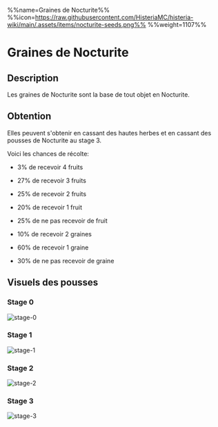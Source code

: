 %%name=Graines de Nocturite%%
%%icon=https://raw.githubusercontent.com/HisteriaMC/histeria-wiki/main/.assets/items/nocturite-seeds.png%%
%%weight=1107%%

# Graines de Nocturite

## Description

Les graines de Nocturite sont la base de tout objet en Nocturite.  

## Obtention

Elles peuvent s'obtenir en cassant des hautes herbes et en cassant des pousses de Nocturite au stage 3.

Voici les chances de récolte:
- 3% de recevoir 4 fruits
- 27% de recevoir 3 fruits
- 25% de recevoir 2 fruits
- 20% de recevoir 1 fruit
- 25% de ne pas recevoir de fruit

- 10% de recevoir 2 graines
- 60% de recevoir 1 graine
- 30% de ne pas recevoir de graine

## Visuels des pousses

### Stage 0
![stage-0](https://raw.githubusercontent.com/HisteriaMC/histeria-wiki/main/.assets/pictures/nocturite-plant-stage-0.png)

### Stage 1
![stage-1](https://raw.githubusercontent.com/HisteriaMC/histeria-wiki/main/.assets/pictures/nocturite-plant-stage-1.png)

### Stage 2
![stage-2](https://raw.githubusercontent.com/HisteriaMC/histeria-wiki/main/.assets/pictures/nocturite-plant-stage-2-2.png)

### Stage 3
![stage-3](https://raw.githubusercontent.com/HisteriaMC/histeria-wiki/main/.assets/pictures/nocturite-plant-stage-3.png)
